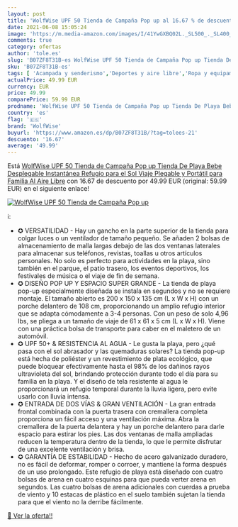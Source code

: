```yaml
---
layout: post
title: 'WolfWise UPF 50 Tienda de Campaña Pop up al 16.67 % de descuento'
date: 2021-06-08 15:05:24
image: 'https://m.media-amazon.com/images/I/41YwGXBQ02L._SL500_._SL400_.jpg'
comments: true
category: ofertas
author: 'tole.es'
slug: 'B07ZF8T31B-es WolfWise UPF 50 Tienda de Campaña Pop up Tienda De Playa...'
sku: 'B07ZF8T31B-es'
tags: [ 'Acampada y senderismo','Deportes y aire libre','Ropa y equipamiento para ocio al aire libre','Tiendas de campaña','Tiendas iglú','bebe','wolfwise', ]
actualPrice: 49.99 EUR
currency: EUR
price: 49.99
comparePrice: 59.99 EUR
prodname: 'WolfWise UPF 50 Tienda de Campaña Pop up Tienda De Playa Bebe Desplegable Instantánea Refugio para el Sol Viaje Plegable y Portátil para Familia Al Aire Libre'
country: 'es'
flag: '🇪🇸'
brand: 'WolfWise'
buyurl: 'https://www.amazon.es/dp/B07ZF8T31B/?tag=tolees-21'
descuento: '16.67'
average: '49.99'
---
```


Está [WolfWise UPF 50 Tienda de Campaña Pop up Tienda De Playa Bebe Desplegable Instantánea Refugio para el Sol Viaje Plegable y Portátil para Familia Al Aire Libre](https://www.amazon.es/dp/B07ZF8T31B/?tag=tolees-21) con 16.67 de descuento por 49.99 EUR (original: 59.99 EUR) en el siguiente enlace!

[![WolfWise UPF 50 Tienda de Campaña Pop up](https://m.media-amazon.com/images/I/41YwGXBQ02L._SL500_._SL400_.jpg)](https://www.amazon.es/dp/B07ZF8T31B/?tag=tolees-21)

ℹ️:

- ✪ VERSATILIDAD - Hay un gancho en la parte superior de la tienda para colgar luces o un ventilador de tamaño pequeño. Se añaden 2 bolsas de almacenamiento de malla largas debajo de las dos ventanas laterales para almacenar sus teléfonos, revistas, toallas u otros artículos personales. No solo es perfecto para actividades en la playa, sino también en el parque, el patio trasero, los eventos deportivos, los festivales de música o el viaje de fin de semana.
- ✪ DISEÑO POP UP Y ESPACIO SUPER GRANDE - La tienda de playa pop-up especialmente diseñada se instala en segundos y no se requiere montaje. El tamaño abierto es 200 x 150 x 135 cm (L x W x H) con un porche delantero de 108 cm, proporcionando un amplio refugio interior que se adapta cómodamente a 3-4 personas. Con un peso de solo 4,96 lbs, se pliega a un tamaño de viaje de 61 x 61 x 5 cm (L x W x H). Viene con una práctica bolsa de transporte para caber en el maletero de un automóvil.
- ✪ UPF 50+ & RESISTENCIA AL AGUA - Le gusta la playa, pero ¿qué pasa con el sol abrasador y las quemaduras solares? La tienda pop-up está hecha de poliéster y un revestimiento de plata ecológico, que puede bloquear efectivamente hasta el 98% de los dañinos rayos ultravioleta del sol, brindando protección durante todo el día para su familia en la playa. Y el diseño de tela resistente al agua le proporcionará un refugio temporal durante la lluvia ligera, pero evite usarlo con lluvia intensa.
- ✪ ENTRADA DE DOS VÍAS & GRAN VENTILACIÓN - La gran entrada frontal combinada con la puerta trasera con cremallera completa proporciona un fácil acceso y una ventilación máxima. Abra la cremallera de la puerta delantera y hay un porche delantero para darle espacio para estirar los pies. Las dos ventanas de malla ampliadas reducen la temperatura dentro de la tienda, lo que le permite disfrutar de una excelente ventilación y brisa.
- ✪ GARANTÍA DE ESTABILIDAD - Hecho de acero galvanizado duradero, no es fácil de deformar, romper o corroer, y mantiene la forma después de un uso prolongado. Este refugio de playa está diseñado con cuatro bolsas de arena en cuatro esquinas para que pueda verter arena en segundos. Las cuatro bolsas de arena adicionales con cuerdas a prueba de viento y 10 estacas de plástico en el suelo también sujetan la tienda para que el viento no la derribe fácilmente.

[🛒 Ver la oferta!!](https://www.amazon.es/dp/B07ZF8T31B/?tag=tolees-21)
